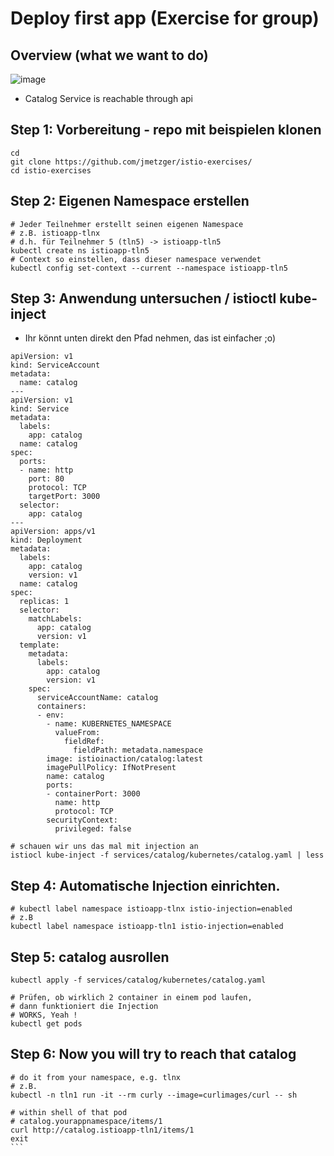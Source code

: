 # Deploy first app (Exercise for group) 

## Overview (what we want to do) 

![image](https://github.com/jmetzger/training-kubernetes-advanced/assets/1933318/285fc65a-57ec-425f-bcd7-729777f79a7d)

  * Catalog Service is reachable through api

## Step 1: Vorbereitung - repo mit beispielen klonen 

```
cd
git clone https://github.com/jmetzger/istio-exercises/
cd istio-exercises 
```

## Step 2: Eigenen Namespace erstellen 

```
# Jeder Teilnehmer erstellt seinen eigenen Namespace
# z.B. istioapp-tlnx
# d.h. für Teilnehmer 5 (tln5) -> istioapp-tln5
kubectl create ns istioapp-tln5 
# Context so einstellen, dass dieser namespace verwendet
kubectl config set-context --current --namespace istioapp-tln5 
```

## Step 3: Anwendung untersuchen / istioctl kube-inject 

  * Ihr könnt unten direkt den Pfad nehmen, das ist einfacher ;o) 

```
apiVersion: v1
kind: ServiceAccount
metadata:
  name: catalog
---
apiVersion: v1
kind: Service
metadata:
  labels:
    app: catalog
  name: catalog
spec:
  ports:
  - name: http
    port: 80
    protocol: TCP
    targetPort: 3000
  selector:
    app: catalog
---
apiVersion: apps/v1
kind: Deployment
metadata:
  labels:
    app: catalog
    version: v1
  name: catalog
spec:
  replicas: 1
  selector:
    matchLabels:
      app: catalog
      version: v1
  template:
    metadata:
      labels:
        app: catalog
        version: v1
    spec: 
      serviceAccountName: catalog
      containers:
      - env:
        - name: KUBERNETES_NAMESPACE
          valueFrom:
            fieldRef:
              fieldPath: metadata.namespace
        image: istioinaction/catalog:latest
        imagePullPolicy: IfNotPresent
        name: catalog
        ports:
        - containerPort: 3000
          name: http
          protocol: TCP
        securityContext:
          privileged: false
```

```
# schauen wir uns das mal mit injection an 
istiocl kube-inject -f services/catalog/kubernetes/catalog.yaml | less 
```

## Step 4: Automatische Injection einrichten. 

```
# kubectl label namespace istioapp-tlnx istio-injection=enabled 
# z.B
kubectl label namespace istioapp-tln1 istio-injection=enabled 
```

## Step 5: catalog ausrollen 

```
kubectl apply -f services/catalog/kubernetes/catalog.yaml
```

```
# Prüfen, ob wirklich 2 container in einem pod laufen,
# dann funktioniert die Injection
# WORKS, Yeah !
kubectl get pods 
```

## Step 6: Now you will try to reach that catalog 

```
# do it from your namespace, e.g. tlnx 
# z.B. 
kubectl -n tln1 run -it --rm curly --image=curlimages/curl -- sh
```

````
# within shell of that pod
# catalog.yourappnamespace/items/1
curl http://catalog.istioapp-tln1/items/1
exit
```

